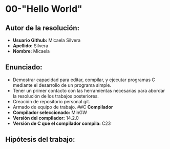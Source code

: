 # 00-"Hello World"
## **Autor de la resolución:**
- **Usuario Github:** Micaela Silvera
- **Apellido:** Silvera
- **Nombre:** Micaela
## **Enunciado:**
- Demostrar capacidad para editar, compilar, y ejecutar programas C mediante el desarrollo de un programa simple.
- Tener un primer contacto con las herramientas necesarias para abordar la resolución de los trabajos posteriores.
- Creación de repositorio personal git.
- Armado de equipo de trabajo.
##C **Compilador**
- **Compilador seleccionado:** MinGW
- **Versión del compilador:** 14.2.0
- **Versión de C que el compilador compila:** C23
## **Hipótesis del trabajo:**
